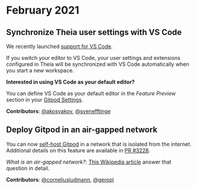 # February 2021

## Synchronize Theia user settings with VS Code

We recently launched [support for VS Code](https://www.gitpod.io/blog/root-docker-and-vscode/#vs-code).

If you switch your editor to VS Code, your user settings and extensions configured in Theia will be synchronized with VS Code automatically when you start a new workspace.

**Interested in using VS Code as your default editor?**

You can define VS Code as your default editor in the _Feature Preview_ section in your [Gitpod Settings]().

**Contributors**: [@akosyakov](https://github.com/akosyakov), [@svenefftinge](https://github.com/svenefftinge)


## Deploy Gitpod in an air-gapped network

You can now [self-host Gitpod](https://www.gitpod.io/self-hosted/) in a network that is isolated from the internet. Additional details on this feature are available in [PR #3228](https://github.com/gitpod-io/gitpod/pull/3228).

_What is an air-gapped network?_: [This Wikipedia article](https://en.wikipedia.org/wiki/Air_gap_(networking)) answer that question in detail.

**Contributors**: [@corneliusludmann](https://github.com/corneliusludmann), [@geropl](https://github.com/geropl)
